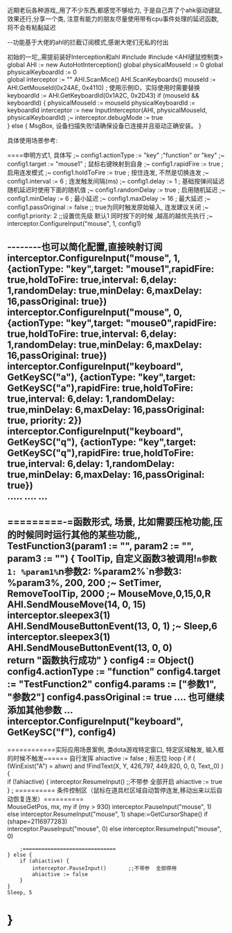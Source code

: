 近期老玩各种游戏,,用了不少东西,都感觉不够给力,  于是自己弄了个ahk驱动键鼠, 效果还行,分享一个类,  注意有能力的朋友尽量使用带有cpu事件处理的延迟函数, 将不会有粘黏延迟

--功能基于大佬的ahl的拦截订阅模式,感谢大佬们无私的付出  


初始的一坨,,需提前装好Interception和ahl
#include <AutoHotInterception>
#include <AHI键鼠控制类>
global AHI := new AutoHotInterception()
global physicalMouseId := 0
global physicalKeyboardId := 0  
global interceptor := "" 
AHI.ScanMice()
AHI.ScanKeyboards()
mouseId := AHI.GetMouseId(0x24AE, 0x4110)  ; 使用示例ID，实际使用时需要替换
keyboardId := AHI.GetKeyboardId(0x1A2C, 0x2D43) 
if (mouseId && keyboardId) {
	physicalMouseId := mouseId
	physicalKeyboardId := keyboardId
	interceptor := new InputInterceptor(AHI, physicalMouseId, physicalKeyboardId)
	;~ interceptor.debugMode := true	
    } else {        MsgBox, 设备扫描失败!请确保设备已连接并且驱动正确安装。
} 


具体使用场景参考:

====申明方式1, 具体写
    ;~ config1.actionType := "key"  ;"function"  or "key"
    ;~ config1.target := "mouse1"  ; 鼠标右键映射到自身 
    ;~ config1.rapidFire := true    ; 启用连发模式
    ;~ config1.holdToFire := true   ; 按住连发,  不然是切换连发
    ;~ config1.interval := 6       ; 连发触发间隔(ms)
    ;~ config1.delay := 1          ; 基础按弹间延迟   随机延迟时使用下面的随机值
    ;~ config1.randomDelay := true  ; 启用随机延迟
    ;~ config1.minDelay := 6       ; 最小延迟
    ;~ config1.maxDelay := 16       ; 最大延迟
    ;~ config1.passOriginal := false  ;;  true为同时触发原始输入, 连发建议关闭
    ;~ config1.priority: 2   ;;设置优先级  默认1    同时按下的时候 ,越高的越优先执行 
    ;~ interceptor.ConfigureInput("mouse", 1, config1)

--------也可以简化配置,直接映射订阅
interceptor.ConfigureInput("mouse", 1, {actionType: "key",target: "mouse1",rapidFire: true,holdToFire: true,interval: 6,delay: 1,randomDelay: true,minDelay: 6,maxDelay: 16,passOriginal: true}) 
interceptor.ConfigureInput("mouse", 0, {actionType: "key",target: "mouse0",rapidFire: true,holdToFire: true,interval: 6,delay: 1,randomDelay: true,minDelay: 6,maxDelay: 16,passOriginal: true})     
interceptor.ConfigureInput("keyboard", GetKeySC("a"), {actionType: "key",target: GetKeySC("a"),rapidFire: true,holdToFire: true,interval: 6,delay: 1,randomDelay: true,minDelay: 6,maxDelay: 16,passOriginal: true, priority: 2})     
interceptor.ConfigureInput("keyboard", GetKeySC("q"), {actionType: "key",target: GetKeySC("q"),rapidFire: true,holdToFire: true,interval: 6,delay: 1,randomDelay: true,minDelay: 6,maxDelay: 16,passOriginal: true})   
.....
....
... 
----------


=========-=函数形式, 场景,  比如需要压枪功能,压的时候同时运行其他的某些功能,,
TestFunction3(param1 := "", param2 := "", param3 := "") {
    ToolTip, 自定义函数3被调用!`n参数1: %param1%`n参数2: %param2%`n参数3: %param3%, 200, 200
    ;~ SetTimer, RemoveToolTip, 2000
	 ;~ MouseMove,0,15,0,R 
     AHI.SendMouseMove(14, 0, 15)
     interceptor.sleepex3(1)
 	 AHI.SendMouseButtonEvent(13, 0, 1)
	 ;~ Sleep,6
     interceptor.sleepex3(1)
	 AHI.SendMouseButtonEvent(13, 0, 0)         
    return "函数执行成功"
}
    config4 := Object()
    config4.actionType := "function"
    config4.target := "TestFunction2"
    config4.params := ["参数1", "参数2"]
    config4.passOriginal := true
    ....   也可继续添加其他参数
    ...
    interceptor.ConfigureInput("keyboard", GetKeySC("f"), config4)
--------------------





============实际应用场景案例,  类dota游戏特定窗口, 特定区域触发, 输入框的时候不触发~=====   自行发挥
ahiactive := false  ; 标志位
loop {
    if ( (WinExist("A") = ahwn) and !FindText(X, Y, 426,797, 449,820, 0, 0, Text,,0) ) {            
        if (!ahiactive) {
            interceptor.ResumeInput()      ;;不带参  全部开启
            ahiactive := true
        }  ; ========== 条件控制区（鼠标在道具栏区域自动暂停连发,移动出来以后自动恢复连发）==========        
        MouseGetPos, mx, my
        if (my > 930)
            interceptor.PauseInput("mouse", 1)  
        else
            interceptor.ResumeInput("mouse", 1)
        shape:=GetCursorShape()
        if (shape=2116977283)        
            interceptor.PauseInput("mouse", 0)
        else
            interceptor.ResumeInput("mouse", 0)        
        
        ;==============================
    } else {
        if (ahiactive) {            
            interceptor.PauseInput()       ;;不带参  全部停用
            ahiactive := false
        }
    }
    Sleep, 5
}
=============




  
